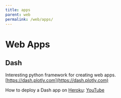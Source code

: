 ```yaml
---
title: apps
parent: web
permalink: /web/apps/
---
```


# Web Apps

## Dash

Interesting python framework for creating web apps. [https://dash.plotly.com](https://dash.plotly.com)

How to deploy a Dash app on [Heroku](https://www.heroku.com/home): [YouTube](https://youtu.be/b-M2KQ6_bM4)
